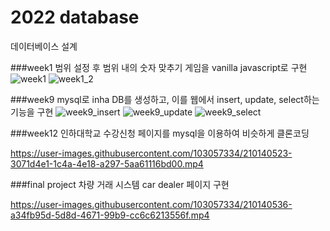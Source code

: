 # 2022 database
데이터베이스 설계

###week1
범위 설정 후 범위 내의 숫자 맞추기 게임을 vanilla javascript로 구현
![week1](https://user-images.githubusercontent.com/103057334/210140416-31fcadc9-68de-4923-a289-d5ea8e5a8723.png)
![week1_2](https://user-images.githubusercontent.com/103057334/210140419-198e37f1-cc80-4491-b18c-d30c08fd0075.png)


###week9
mysql로 inha DB를 생성하고, 이를 웹에서 insert, update, select하는 기능을 구현
![week9_insert](https://user-images.githubusercontent.com/103057334/210140444-38c11030-10de-4b64-879e-5bbeca54985a.png)
![week9_update](https://user-images.githubusercontent.com/103057334/210140446-2b5c9c99-1ff0-4d9e-9251-f14cd118291b.png)
![week9_select](https://user-images.githubusercontent.com/103057334/210140447-93cc7744-d297-462e-bb2b-3ba2b33410ca.png)

###week12
인하대학교 수강신청 페이지를 mysql을 이용하여 비슷하게 클론코딩

https://user-images.githubusercontent.com/103057334/210140523-3071d4e1-1c4a-4e18-a297-5aa61116bd00.mp4



###final project
차량 거래 시스템 car dealer 페이지 구현

https://user-images.githubusercontent.com/103057334/210140536-a34fb95d-5d8d-4671-99b9-cc6c6213556f.mp4

